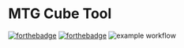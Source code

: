 # MTG Cube Tool
[![forthebadge](https://forthebadge.com/images/badges/built-with-love.svg)](https://forthebadge.com)
[![forthebadge](https://forthebadge.com/images/badges/powered-by-black-magic.svg)](https://forthebadge.com)
![example workflow](https://https://github.com/Phillip-Rommel/MTGCubeTool/actions/workflows/build-and-test.yml/badge.svg)